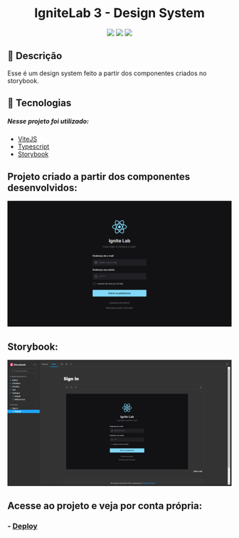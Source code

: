 
<h1 align='center'>IgniteLab 3 - Design System</h1>
<p align='center'>
<img src="https://img.shields.io/github/repo-size/Savio-Anjos/ignite-lab-design-system?color=7e22ce">
<img src="https://img.shields.io/github/languages/count/Savio-Anjos/ignite-lab-design-system?color=7e22ce">
<img src="https://img.shields.io/github/last-commit/Savio-Anjos/ignite-lab-design-system?color=7e22ce">
</p>


## 🔖 Descrição
<p>Esse é um design system feito a partir dos componentes criados no storybook.<p>


## 🚀 Tecnologias
##### Nesse projeto foi utilizado:

- [ViteJS](https://vitejs.dev/)
- [Typescript](https://www.typescriptlang.org/)
- [Storybook](https://storybook.js.org/)


## Projeto criado a partir dos componentes desenvolvidos:
<img src=".github/aplicacao.png">

## Storybook:
<img src=".github/storybook.png">

## Acesse ao projeto e veja por conta própria:
### - [Deploy](https://savio-anjos.github.io/ignite-lab-design-system/)
